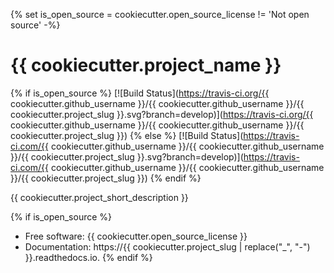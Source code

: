 {% set is_open_source = cookiecutter.open_source_license != 'Not open source' -%}

# {{ cookiecutter.project_name }}

{% if is_open_source %}
[![Build Status](https://travis-ci.org/{{ cookiecutter.github_username }}/{{ cookiecutter.github_username }}/{{ cookiecutter.project_slug }}.svg?branch=develop)](https://travis-ci.org/{{ cookiecutter.github_username }}/{{ cookiecutter.github_username }}/{{ cookiecutter.project_slug }})
{% else %}
[![Build Status](https://travis-ci.com/{{ cookiecutter.github_username }}/{{ cookiecutter.github_username }}/{{ cookiecutter.project_slug }}.svg?branch=develop)](https://travis-ci.com/{{ cookiecutter.github_username }}/{{ cookiecutter.github_username }}/{{ cookiecutter.project_slug }})
{% endif %}

{{ cookiecutter.project_short_description }}

{% if is_open_source %}
 - Free software: {{ cookiecutter.open_source_license }}
 - Documentation: https://{{ cookiecutter.project_slug | replace("_", "-") }}.readthedocs.io.
{% endif %}
